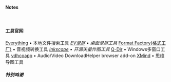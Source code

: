 #### Notes
<br>

#### 工具官网
[Everything](https://www.voidtools.com) • 本地文件搜索工具
_[EV录屏](https://www.ieway.cn/index.html) • 桌面录屏工具_
[Format Factory(格式工厂)](http://www.pcfreetime.com/) • 音视频转换工具
_[Inkscape](https://inkscape.org/) • 开源矢量作图工具_
[Q-Dir](http://q-dir.com/) • Windows多窗口工具
[vdhcoapp](https://github.com/mi-g/vdhcoapp) • Audio/Video DownloadHelper browser add-on
[XMind](https://www.xmind.cn/) • 思维导图工具
<br>

##### 特别鸣谢
